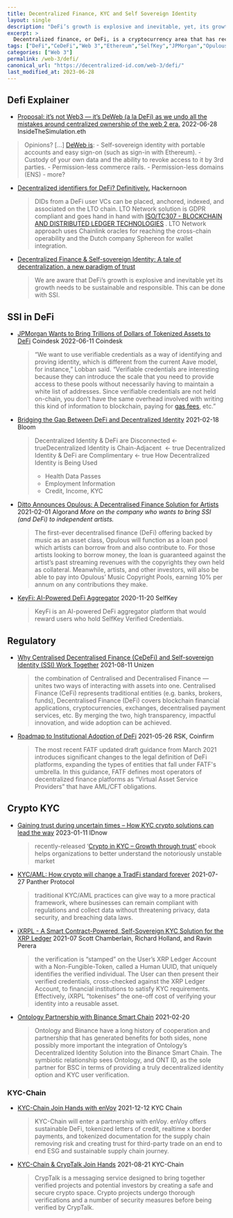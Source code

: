 ```yaml
---
title: Decentralized Finance, KYC and Self Sovereign Identity
layout: single
description: "DeFi’s growth is explosive and inevitable, yet, its growth needs to be sustainable and responsible. This can be done with SSI."
excerpt: >
  Decentralized finance, or DeFi, is a cryptocurrency area that has recently been attracting significant attention. DeFi refers to financial services using smart contracts. These are automated enforceable agreements that do not need intermediaries, such as banks or lawyers, and use online blockchain technology instead.
tags: ["DeFi","CeDeFi","Web 3","Ethereum","SelfKey","JPMorgan","Opulous","KYC","KYC-Chain"]
categories: ["Web 3"]
permalink: /web-3/defi/
canonical_url: "https://decentralized-id.com/web-3/defi/"
last_modified_at: 2023-06-28
---
```



## Defi Explainer
* [Proposal: it’s not Web3 — it’s DeWeb (a la DeFi) as we undo all the mistakes around centralized ownership of the web 2 era.](https://twitter.com/InsideTheSim/status/1552636154423410689) 2022-06-28 InsideTheSimulation.eth
 > Opinions? [...] [DeWeb is](https://twitter.com/InsideTheSim/status/1552637214391156739): - Self-sovereign identity with portable accounts and easy sign-on (such as sign-in with Ethereum). - Custody of your own data and the ability to revoke access to it by 3rd parties. - Permission-less commerce rails. - Permission-less domains (ENS) - more?
* [Decentralized identifiers for DeFi? Definitively.](https://hackernoon.com/decentralized-identifiers-for-defi-definitively-25j33qa) Hackernoon
  > DIDs from a DeFi user VCs can be placed, anchored, indexed, and associated on the LTO chain. LTO Network solution is GDPR compliant and goes hand in hand with [ISO/TC307 - BLOCKCHAIN AND DISTRIBUTED LEDGER TECHNOLOGIES](https://www.iso.org/committee/6266604.html) . LTO Network approach uses Chainlink oracles for reaching the cross-chain operability and the Dutch company Sphereon for wallet integration.
* [Decentralized Finance & Self-sovereign Identity: A tale of decentralization, a new paradigm of trust](https://gataca.io/insights/decentralized-finance-self-sovereign-identity-a-tale-of-decentralization-a-new-paradigm-of-trust)
  > We are aware that DeFi’s growth is explosive and inevitable yet its growth needs to be sustainable and responsible. This can be done with SSI.

## SSI in DeFi

* [JPMorgan Wants to Bring Trillions of Dollars of Tokenized Assets to DeFi](https://www.coindesk.com/business/2022/06/11/jpmorgan-wants-to-bring-trillions-of-dollars-of-tokenized-assets-to-defi/) Coindesk 2022-06-11 Coindesk
  > “We want to use verifiable credentials as a way of identifying and proving identity, which is different from the current Aave model, for instance,” Lobban said. “Verifiable credentials are interesting because they can introduce the scale that you need to provide access to these pools without necessarily having to maintain a white list of addresses. Since verifiable credentials are not held on-chain, you don’t have the same overhead involved with writing this kind of information to blockchain, paying for [gas fees](https://www.coindesk.com/learn/what-are-ethereum-gas-fees/), etc.”
* [Bridging the Gap Between DeFi and Decentralized Identity](https://bloom.co/blog/ethdenver-2021-decentralized-identity-defi-2/) 2021-02-18 Bloom
  > Decentralized Identity & DeFi are Disconnected ← trueDecentralized Identity is Chain-Adjacent  ← true Decentralized Identity & DeFi are Complimentary ← true How Decentralized Identity is Being Used
  > 
  > - Health Data Passes
  > - Employment Information
  > - Credit, Income, KYC
* [Ditto Announces Opulous: A Decentralised Finance Solution for Artists](https://www.algorand.foundation/news/opulous) 2021-02-01 Algorand
*More on the company who wants to bring SSI (and DeFi) to independent artists.*
  > The first-ever decentralised finance (DeFi) offering backed by music as an asset class, Opulous will function as a loan pool which artists can borrow from and also contribute to. For those artists looking to borrow money, the loan is guaranteed against the artist’s past streaming revenues with the copyrights they own held as collateral. Meanwhile, artists, and other investors, will also be able to pay into Opulous’ Music Copyright Pools, earning 10% per annum on any contributions they make.
* [KeyFi: AI-Powered DeFi Aggregator](https://selfkey.org/keyfi-ai-powered-defi-aggregator-platform-backed-by-selfkey-credentials-%F0%9F%93%A2/) 2020-11-20 SelfKey
  > KeyFi is an AI-powered DeFi aggregator platform that would reward users who hold SelfKey Verified Credentials.

## Regulatory

* [Why Centralised Decentralised Finance (CeDeFi) and Self-sovereign Identity (SSI) Work Together](https://unizen-io.medium.com/why-centralised-decentralised-finance-cedefi-and-self-sovereign-identity-ssi-work-together-3dccb07f16f9) 2021-08-11 Unizen
  > the combination of Centralised and Decentralised Finance — unites two ways of interacting with assets into one. Centralised Finance (CeFi) represents traditional entities (e.g. banks, brokers, funds), Decentralised Finance (DeFi) covers blockchain financial applications, cryptocurrencies, exchanges, decentralised payment services, etc. By merging the two, high transparency, impactful innovation, and wide adoption can be achieved.
* [Roadmap to Institutional Adoption of DeFi](https://www.youtube.com/watch?v=bkOQHcVVGoE) 2021-05-26 RSK, Coinfirm
  > The most recent FATF updated draft guidance from March 2021 introduces significant changes to the legal definition of DeFi platforms, expanding the types of entities that fall under FATF's umbrella. In this guidance, FATF defines most operators of decentralized finance platforms as “Virtual Asset Service Providers” that have AML/CFT obligations.

## Crypto KYC
* [Gaining trust during uncertain times – How KYC crypto solutions can lead the way](https://www.idnow.io/blog/crypto-kyc-uk-trends/) 2023-01-11 IDnow
  > recently-released ‘[Crypto in KYC – Growth through trust’](https://www.idnow.io/portfolio/crypto-in-kyc-growth-through-trust/) ebook helps organizations to better understand the notoriously unstable market
* [KYC/AML: How crypto will change a TradFi standard forever](https://blog.pantherprotocol.io/kyc-aml-how-crypto-might-change-a-traditional-finance-standard-forever/) 2021-07-27 Panther Protocol
  > traditional KYC/AML practices can give way to a more practical framework, where businesses can remain compliant with regulations and collect data without threatening privacy, data security, and breaching data laws.
* [iXRPL - A Smart Contract-Powered, Self-Sovereign KYC Solution for the XRP Ledger](https://lexautomagica.com/wp-content/uploads/2021/07/iXRPL-Whitepaper.pdf) 2021-07 Scott Chamberlain, Richard Holland, and Ravin Perera
  > the verification is “stamped” on the User’s XRP Ledger Account with a Non-Fungible-Token, called a Human UUID, that uniquely identifies the verified individual. The User can then present their verified credentials, cross-checked against the XRP Ledger Account, to financial institutions to satisfy KYC requirements. Effectively, iXRPL “tokenises” the one-off cost of verifying your identity into a reusable asset.
* [Ontology Partnership with Binance Smart Chain](https://medium.com/ontologynetwork/ontology-the-only-decentralized-identity-partner-for-binance-smart-chain-d531efbc569) 2021-02-20
  > Ontology and Binance have a long history of cooperation and partnership that has generated benefits for both sides, none possibly more important the integration of Ontology’s Decentralized Identity Solution into the Binance Smart Chain. The symbiotic relationship sees Ontology, and ONT ID, as the sole partner for BSC in terms of providing a truly decentralized identity option and KYC user verification.

### KYC-Chain
* [KYC-Chain Join Hands with enVoy](https://kyc-chain.com/kyc-chain-join-hands-with-envoy/) 2021-12-12 KYC Chain
  > KYC-Chain will enter a partnership with enVoy. enVoy offers sustainable DeFi, tokenized letters of credit, realtime x border payments, and tokenized documentation for the supply chain removing risk and creating trust for third-party trade on an end to end ESG and sustainable supply chain journey.
* [KYC-Chain & CrypTalk Join Hands](https://kyc-chain.com/kyc-chain-cryptalk-join-hands/) 2021-08-21 KYC-Chain
  > CrypTalk is a messaging service designed to bring together verified projects and potential investors by creating a safe and secure crypto space. Crypto projects undergo thorough verifications and a number of security measures before being verified by CrypTalk.

